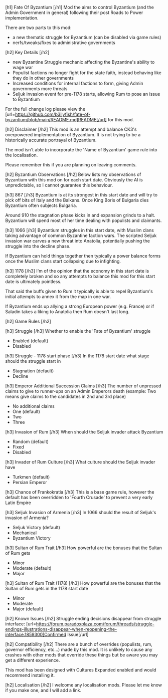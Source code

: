 ﻿[h1] Fate Of Byzantium [/h1]
Mod the aims to control Byzantium (and the Admin Government in general) following their post Roads to Power implementation.

There are two parts to this mod:
* a new thematic struggle for Byzantium (can be disabled via game rules)
* nerfs/tweaks/fixes to administrative governments

[h2] Key Details [/h2]
* new Byzantine Struggle mechanic affecting the Byzantine's ability to wage war
* Populist factions no longer fight for the state faith, instead behaving like they do in other governments
* Increased conditions for internal factions to form, giving Admin governments more threats
* Seljuk invasion event for pre-1178 starts, allowing Rum to pose an issue to Byzantium

For the full change log please view the [url=https://github.com/b3llyfish/fate-of-byzantium/blob/main/README.md]README[/url] for this mod.

[h2] Disclaimer [/h2]
This mod is an attempt and balance CK3's overpowered implementation of Byzantium. It is not trying to be a historically 
accurate portrayal of Byzantium.

The mod isn't able to incorporate the 'Name of Byzantium' game rule into the localisation.

Please remember this if you are planning on leaving comments.

[h2] Byzantium Observations [/h2]
Below lists my observations of Byzantium with this mod on for each start date.
Obviously the AI is unpredictable, so I cannot guarantee this behaviour.

[h3] 867 [/h3]
Byzantium is at its strongest in this start date and will try to pick off bits of Italy and the Balkans. Once King Boris of Bulgaria dies
Byzantium often subjects Bulgaria.

Around 910 the stagnation phase kicks in and expansion grinds to a halt. Byzantium will spend most of her time dealing with populists
and claimants.

[h3] 1066 [/h3]
Byzantium struggles in this start date, with Muslim clans taking advantage of common Byzantine faction wars. The scripted
Seljuk invasion war carves a new threat into Anatolia, potentially pushing the struggle into the decline phase.

If Byzantium can hold things together then typically a power balance forms once the Muslim clans start collapsing due to
infighting.

[h3] 1178 [/h3]
I'm of the opinion that the economy in this start date is completely broken and so any attempts to balance this mod for this
start date is ultimately pointless. 

That said the buffs given to Rum it typically is able to repel Byzantium's initial attempts to annex it from the map in one war.

If Byzantium ends up allying a strong European power (e.g. France) or if Saladin takes a liking to Anatolia then Rum doesn't last long.

[h2] Game Rules [/h2]

[h3] Struggle [/h3]
Whether to enable the 'Fate of Byzantium' struggle

* Enabled (default)
* Disabled

[h3] Struggle - 1178 start phase [/h3]
In the 1178 start date what stage should the struggle start in

* Stagnation (default)
* Decline

[h3] Emperor Additional Succession Claims [/h3]
The number of unpressed claims to give to runner-ups on an Admin Emperors death (example: Two means give claims to the candidates in 2nd and 3rd place)

* No additional claims
* One (default)
* Two
* Three

[h3] Invasion of Rum [/h3]
When should the Seljuk invader attack Byzantium

* Random (default)
* Fixed
* Disabled

[h3] Invader of Rum Culture [/h3]
What culture should the Seljuk invader have

* Turkmen (default)
* Persian Emperor

[h3] Chance of Frankokratia [/h3]
This is a base game rule, however the default has been overridden to 'Fourth Crusade' to prevent a very early Latin Empire

[h3] Seljuk Invasion of Armenia [/h3]
In 1066 should the result of Seljuk's invasion of Armenia?

* Seljuk Victory (default)
* Mechanical
* Byzantium Victory

[h3] Sultan of Rum Trait [/h3]
How powerful are the bonuses that the Sultan of Rum gets

* Minor
* Moderate (default)
* Major

[h3] Sultan of Rum Trait (1178) [/h3]
How powerful are the bonuses that the Sultan of Rum gets in the 1178 start date

* Minor
* Moderate
* Major (default)

[h2] Known Issues [/h2]
Struggle ending decisions disappear from struggle interface: [url=https://forum.paradoxplaza.com/forum/threads/struggle-endings-illustrations-disappear-when-reopening-the-interface.1859300]Confirmed Issue[/url]

[h2] Compatibility [/h2]
There are a bunch of overrides (populists, rum, governor efficiency, etc...) made by this mod. It is unlikely to cause
any crashes with other mods that override these things but be aware you may get a different experience.

This mod has been designed with Cultures Expanded enabled and would recommend installing it.

[h2] Localisation [/h2]
I welcome any localisation mods. Please let me know if you make one, and I will add a link.